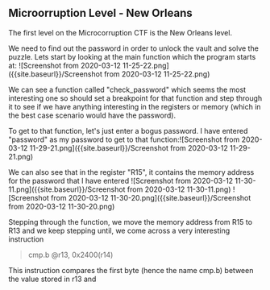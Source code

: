 ## Microorruption Level - New Orleans

The first level on the Microcorruption CTF is the New Orleans level.

We need to find out the password in order to unlock the vault and solve the puzzle.
Lets start by looking at the main function which the program starts at:
![Screenshot from 2020-03-12 11-25-22.png]({{site.baseurl}}/Screenshot from 2020-03-12 11-25-22.png)

We can see a function called "check_password" which seems the most interesting one so should set a breakpoint for that function and step through it to see if we have anything interesting in the registers or memory (which in the best case scenario would have the password).

To get to that function, let's just enter a bogus password. I have entered "password" as my password to get to that function:![Screenshot from 2020-03-12 11-29-21.png]({{site.baseurl}}/Screenshot from 2020-03-12 11-29-21.png)

We can also see that in the register "R15", it contains the memory address for the password that I have entered
![Screenshot from 2020-03-12 11-30-11.png]({{site.baseurl}}/Screenshot from 2020-03-12 11-30-11.png)
![Screenshot from 2020-03-12 11-30-20.png]({{site.baseurl}}/Screenshot from 2020-03-12 11-30-20.png)

Stepping through the function, we move the memory address from R15 to R13 and we keep stepping until, we come across a very interesting instruction 
> cmp.b	@r13, 0x2400(r14)

This instruction compares the first byte (hence the name cmp.b) between the value stored in r13 and 